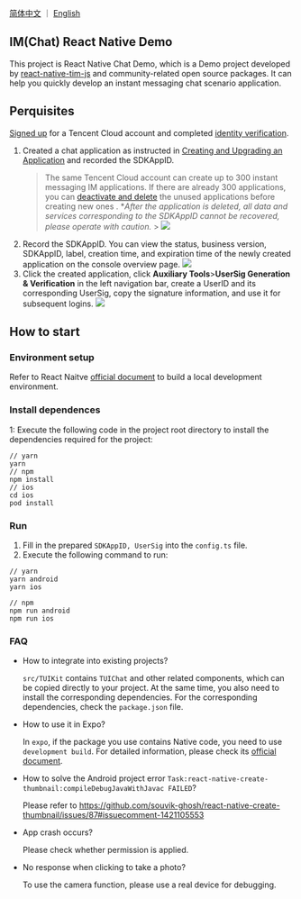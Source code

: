 [简体中文](./README_CN.md) ｜ [English](./README.md)

## IM(Chat) React Native Demo

This project is React Native Chat Demo, which is a Demo project developed by [react-native-tim-js](https://www.npmjs.com/package/react-native-tim-js) and community-related open source packages. It can help you quickly develop an instant messaging chat scenario application.

## Perquisites

[Signed up](https://www.tencentcloud.com/document/product/378/17985?from=unity) for a Tencent Cloud account and completed [identity verification](https://www.tencentcloud.com/document/product/378/3629?from=unity).

1. Created a chat application as instructed in [Creating and Upgrading an Application](https://www.tencentcloud.com/document/product/1047/34577?from=unity) and recorded the SDKAppID.
   > The same Tencent Cloud account can create up to 300 instant messaging IM applications. If there are already 300 applications, you can [deactivate and delete](https://www.tencentcloud.com/document/product/1047/34540?lang=en&pg=) the unused applications before creating new ones . \*_After the application is deleted, all data and services corresponding to the SDKAppID cannot be recovered, please operate with caution._ > ![](https://main.qcloudimg.com/raw/15e61a874a0640d517eeb67e922a14bc.png)
2. Record the SDKAppID. You can view the status, business version, SDKAppID, label, creation time, and expiration time of the newly created application on the console overview page.
   ![](https://main.qcloudimg.com/raw/7954cc2882d050f68cd5d1df2ee776a6.png)
3. Click the created application, click **Auxiliary Tools**>**UserSig Generation & Verification** in the left navigation bar, create a UserID and its corresponding UserSig, copy the signature information, and use it for subsequent logins.
   ![](https://main.qcloudimg.com/raw/2286644d987d24caf565142ae30c4392.png)

## How to start

### Environment setup

Refer to React Naitve [official document](https://reactnative.dev/docs/environment-setup) to build a local development environment.

### Install dependences

1: Execute the following code in the project root directory to install the dependencies required for the project:

```
// yarn
yarn
// npm
npm install
// ios
cd ios
pod install
```

### Run

1. Fill in the prepared `SDKAppID, UserSig` into the `config.ts` file.
2. Execute the following command to run:

```
// yarn
yarn android
yarn ios

// npm
npm run android
npm run ios
```

### FAQ

- How to integrate into existing projects?

  `src/TUIKit` contains `TUIChat` and other related components, which can be copied directly to your project. At the same time, you also need to install the corresponding dependencies. For the corresponding dependencies, check the `package.json` file.

- How to use it in Expo?

  In `expo`, if the package you use contains Native code, you need to use `development build`. For detailed information, please check its [official document](https://docs.expo.dev/home/develop/development-builds/introduction/).

- How to solve the Android project error `Task:react-native-create-thumbnail:compileDebugJavaWithJavac FAILED`?

  Please refer to https://github.com/souvik-ghosh/react-native-create-thumbnail/issues/87#issuecomment-1421105553

- App crash occurs?

  Please check whether permission is applied.

- No response when clicking to take a photo?

  To use the camera function, please use a real device for debugging.
